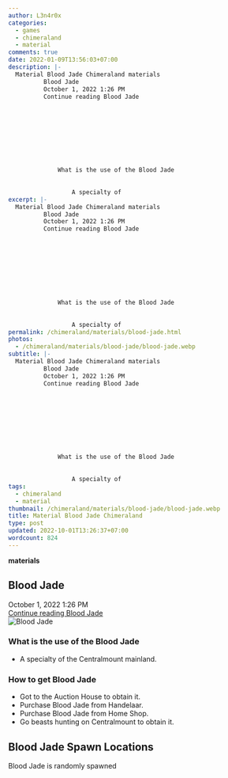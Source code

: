 ```yaml
---
author: L3n4r0x
categories:
  - games
  - chimeraland
  - material
comments: true
date: 2022-01-09T13:56:03+07:00
description: |-
  Material Blood Jade Chimeraland materials
          Blood Jade
          October 1, 2022 1:26 PM
          Continue reading Blood Jade
        
        
          
        
      
      
        
          
            
              What is the use of the Blood Jade
              
                
                  A specialty of
excerpt: |-
  Material Blood Jade Chimeraland materials
          Blood Jade
          October 1, 2022 1:26 PM
          Continue reading Blood Jade
        
        
          
        
      
      
        
          
            
              What is the use of the Blood Jade
              
                
                  A specialty of
permalink: /chimeraland/materials/blood-jade.html
photos:
  - /chimeraland/materials/blood-jade/blood-jade.webp
subtitle: |-
  Material Blood Jade Chimeraland materials
          Blood Jade
          October 1, 2022 1:26 PM
          Continue reading Blood Jade
        
        
          
        
      
      
        
          
            
              What is the use of the Blood Jade
              
                
                  A specialty of
tags:
  - chimeraland
  - material
thumbnail: /chimeraland/materials/blood-jade/blood-jade.webp
title: Material Blood Jade Chimeraland
type: post
updated: 2022-10-01T13:26:37+07:00
wordcount: 824
---
```


<link
  rel="stylesheet"
  href="https://rawcdn.githack.com/dimaslanjaka/Web-Manajemen/870a349/css/bootstrap-5-3-0-alpha3-wrapper.css"
/>
<section id="bootstrap-wrapper">
  <div data-bs-theme="dark">
    <div
      class="row g-0 border rounded overflow-hidden flex-md-row mb-4 shadow-sm position-relative bg-dark text-light"
    >
      <div class="col p-4 d-flex flex-column position-static">
        <strong class="d-inline-block mb-2 text-success">materials</strong>
        <h2 class="mb-0">Blood Jade</h2>
        <div class="mb-1 text-muted">October 1, 2022 1:26 PM</div>
        <a
          href="/chimeraland/materials/blood-jade.html"
          class="stretched-link d-none text-primary"
          >Continue reading Blood Jade</a
        >
      </div>
      <div class="col-auto d-none d-md-block d-lg-block">
        <img
          src="https://www.webmanajemen.com/chimeraland/materials/blood-jade/blood-jade.webp"
          alt="Blood Jade"
        />
      </div>
    </div>
    <div class="row">
      <div class="col-lg-6 col-12 mb-2">
        <div class="card">
          <div class="card-body">
            <h3 class="card-title">What is the use of the Blood Jade</h3>
            <div class="card-text">
              <ul>
                <li>A specialty of the Centralmount mainland.</li>
              </ul>
            </div>
          </div>
        </div>
      </div>
      <div class="col-lg-6 col-12 mb-2">
        <div class="card">
          <div class="card-body">
            <h3 class="card-title">How to get Blood Jade</h3>
            <div class="card-text">
              <ul>
                <li>Got to the Auction House to obtain it.</li>
                <li>Purchase Blood Jade from Handelaar.</li>
                <li>Purchase Blood Jade from Home Shop.</li>
                <li>Go beasts hunting on Centralmount to obtain it.</li>
              </ul>
            </div>
          </div>
        </div>
      </div>
      <div class="col-12 mb-2">
        <h2>Blood Jade Spawn Locations</h2>
        <p>Blood Jade is randomly spawned</p>
      </div>
    </div>
  </div>
</section>